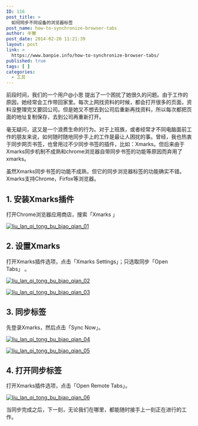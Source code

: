 ```yaml
---
ID: 116
post_title: >
  如何同步不同设备的浏览器标签
post_name: how-to-synchronize-browser-tabs
author: 半撇
post_date: 2014-02-20 11:21:39
layout: post
link: >
  https://www.banpie.info/how-to-synchronize-browser-tabs/
published: true
tags: [ ]
categories:
  - 工具
---
```

前段时间，我们的一个用户@小思 提出了一个困扰了她很久的问题。由于工作的原因，她经常会工作带回家里。每次上网找资料的时候，都会打开很多的页面，资料没整理完又要回公司。但是她又不想去到公司后重新再找资料，所以每次都把页面的地址复制保存，去到公司再重新打开。

毫无疑问，这又是一个浪费生命的行为。对于上班族，或者经常才不同电脑面前工作的朋友来说，如何随时随地同步手上的工作是最让人困扰的事。曾经，我也热衷于同步网页书签，也曾用过不少同步书签的插件，比如：Xmarks。但后来由于Xmarks同步机制不成熟和chrome浏览器自带同步书签的功能等原因而弃用了xmarks。

虽然Xmarks同步书签的功能不成熟，但它的同步浏览器标签的功能确实不错。Xmarks支持Chrome，Firfox等浏览器。

## 1\. 安装Xmarks插件

打开Chrome浏览器应用商店，搜索「Xmarks 」

[![liu_lan_qi_tong_bu_biao_qian_01][1]][1]

## 2\. 设置Xmarks

打开Xmarks插件选项，点击「Xmarks Settings」；只选取同步「Open Tabs」 。

[![liu_lan_qi_tong_bu_biao_qian_02][2]][2]

[![liu_lan_qi_tong_bu_biao_qian_03][3]][3]

## 3\. 同步标签

先登录Xmarks，然后点击「Sync Now」。

[![liu_lan_qi_tong_bu_biao_qian_04][4]][4]

[![liu_lan_qi_tong_bu_biao_qian_05][5]][5]

## 4\. 打开同步标签

打开Xmarks插件选项，点击「Open Remote Tabs」。

[![liu_lan_qi_tong_bu_biao_qian_06][6]][6]

当同步完成之后，下一刻，无论我们在哪里，都能随时接手上一刻正在进行的工作。

 [1]: http://www.banpie.info/wp-content/uploads/2018/11/liu_lan_qi_tong_bu_biao_qian_01.jpg
 [2]: http://7arnhx.com1.z0.glb.clouddn.com/wp-content/uploads/2014/02/liu_lan_qi_tong_bu_biao_qian_02.jpg
 [3]: http://7arnhx.com1.z0.glb.clouddn.com/wp-content/uploads/2014/02/liu_lan_qi_tong_bu_biao_qian_03.jpg
 [4]: http://7arnhx.com1.z0.glb.clouddn.com/wp-content/uploads/2014/02/liu_lan_qi_tong_bu_biao_qian_04.jpg
 [5]: http://7arnhx.com1.z0.glb.clouddn.com/wp-content/uploads/2014/02/liu_lan_qi_tong_bu_biao_qian_05.jpg
 [6]: http://7arnhx.com1.z0.glb.clouddn.com/wp-content/uploads/2014/02/liu_lan_qi_tong_bu_biao_qian_06.jpg